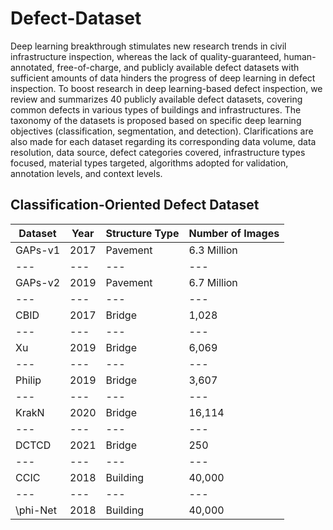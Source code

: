 # Defect-Dataset

Deep learning breakthrough stimulates new research trends in civil infrastructure inspection, whereas the lack of quality-guaranteed, human-annotated, free-of-charge, and publicly available defect datasets with sufficient amounts of data hinders the progress of deep learning in defect inspection. To boost research in deep learning-based defect inspection, we review and summarizes 40 publicly available defect datasets, covering common defects in various types of buildings and infrastructures. The taxonomy of the datasets is proposed based on specific deep learning objectives (classification, segmentation, and detection). Clarifications are also made for each dataset regarding its corresponding data volume, data resolution, data source, defect categories covered, infrastructure types focused, material types targeted, algorithms adopted for validation, annotation levels, and context levels.

## Classification-Oriented Defect Dataset

Dataset | Year | Structure Type | Number of Images |
--- | --- | --- | --- |
GAPs-v1 | 2017 | Pavement | 6.3 Million |
--- | --- | --- | --- |
GAPs-v2 | 2019 | Pavement | 6.7 Million |
--- | --- | --- | --- |
CBID | 2017 | Bridge | 1,028 |
--- | --- | --- | --- |
Xu | 2019 | Bridge | 6,069 |
--- | --- | --- | --- |
Philip | 2019 | Bridge | 3,607 |
--- | --- | --- | --- |
KrakN | 2020 | Bridge | 16,114 |
--- | --- | --- | --- |
DCTCD | 2021 | Bridge | 250 |
--- | --- | --- | --- |
CCIC | 2018 | Building | 40,000 |
--- | --- | --- | --- |
\phi-Net | 2018 | Building | 40,000 |
